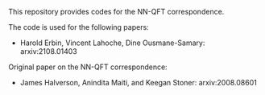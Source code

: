 This repository provides codes for the NN-QFT correspondence.

The code is used for the following papers:
- Harold Erbin, Vincent Lahoche, Dine Ousmane-Samary: arxiv:2108.01403

Original paper on the NN-QFT correspondence:
- James Halverson, Anindita Maiti, and Keegan Stoner: arxiv:2008.08601
